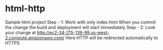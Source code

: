 # html-http
Sample html project
Step - 1:
Work with only index.html
When you commit the change the build and deployment will start immediately
Step - 2:
Look your change at http://ec2-34-215-139-99.us-west-2.compute.amazonaws.com/
Here HTTP will be redirected automatically to HTTPS
